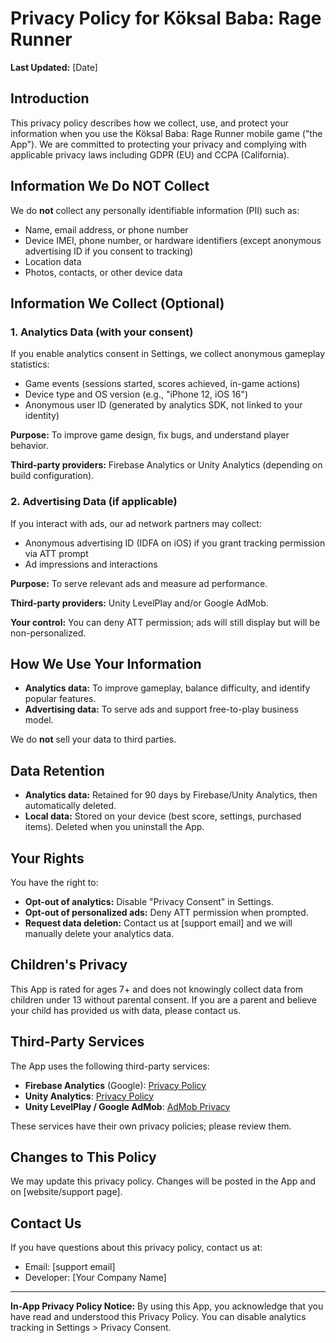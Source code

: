# Privacy Policy for Köksal Baba: Rage Runner

**Last Updated:** [Date]

## Introduction

This privacy policy describes how we collect, use, and protect your information when you use the Köksal Baba: Rage Runner mobile game ("the App"). We are committed to protecting your privacy and complying with applicable privacy laws including GDPR (EU) and CCPA (California).

## Information We Do NOT Collect

We do **not** collect any personally identifiable information (PII) such as:
- Name, email address, or phone number
- Device IMEI, phone number, or hardware identifiers (except anonymous advertising ID if you consent to tracking)
- Location data
- Photos, contacts, or other device data

## Information We Collect (Optional)

### 1. Analytics Data (with your consent)
If you enable analytics consent in Settings, we collect anonymous gameplay statistics:
- Game events (sessions started, scores achieved, in-game actions)
- Device type and OS version (e.g., "iPhone 12, iOS 16")
- Anonymous user ID (generated by analytics SDK, not linked to your identity)

**Purpose:** To improve game design, fix bugs, and understand player behavior.

**Third-party providers:** Firebase Analytics or Unity Analytics (depending on build configuration).

### 2. Advertising Data (if applicable)
If you interact with ads, our ad network partners may collect:
- Anonymous advertising ID (IDFA on iOS) if you grant tracking permission via ATT prompt
- Ad impressions and interactions

**Purpose:** To serve relevant ads and measure ad performance.

**Third-party providers:** Unity LevelPlay and/or Google AdMob.

**Your control:** You can deny ATT permission; ads will still display but will be non-personalized.

## How We Use Your Information

- **Analytics data:** To improve gameplay, balance difficulty, and identify popular features.
- **Advertising data:** To serve ads and support free-to-play business model.

We do **not** sell your data to third parties.

## Data Retention

- **Analytics data:** Retained for 90 days by Firebase/Unity Analytics, then automatically deleted.
- **Local data:** Stored on your device (best score, settings, purchased items). Deleted when you uninstall the App.

## Your Rights

You have the right to:
- **Opt-out of analytics:** Disable "Privacy Consent" in Settings.
- **Opt-out of personalized ads:** Deny ATT permission when prompted.
- **Request data deletion:** Contact us at [support email] and we will manually delete your analytics data.

## Children's Privacy

This App is rated for ages 7+ and does not knowingly collect data from children under 13 without parental consent. If you are a parent and believe your child has provided us with data, please contact us.

## Third-Party Services

The App uses the following third-party services:
- **Firebase Analytics** (Google): [Privacy Policy](https://policies.google.com/privacy)
- **Unity Analytics**: [Privacy Policy](https://unity3d.com/legal/privacy-policy)
- **Unity LevelPlay / Google AdMob**: [AdMob Privacy](https://support.google.com/admob/answer/6128543)

These services have their own privacy policies; please review them.

## Changes to This Policy

We may update this privacy policy. Changes will be posted in the App and on [website/support page].

## Contact Us

If you have questions about this privacy policy, contact us at:
- Email: [support email]
- Developer: [Your Company Name]

---

**In-App Privacy Policy Notice:**
By using this App, you acknowledge that you have read and understood this Privacy Policy. You can disable analytics tracking in Settings > Privacy Consent.
